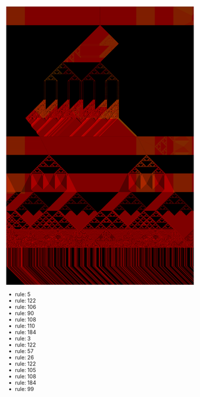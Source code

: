 ![photo](./output.png) 
 * rule: 5
* rule: 122
* rule: 106
* rule: 90
* rule: 108
* rule: 110
* rule: 184
* rule: 3
* rule: 122
* rule: 57
* rule: 26
* rule: 122
* rule: 105
* rule: 108
* rule: 184
* rule: 99
